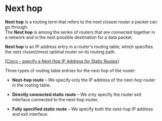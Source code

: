 # Next hop

**Next hop** is a routing term that refers to the next closest router a packet can go through.<br>
The **Next hop** is among the series of routers that are connected together in a network and is the next possible destination for a data packet.

**Next hop** is an IP address entry in a router's routing table, which specifies the next closest/most optimal router on its routing path.

[[Cisco - specify a Next Hop IP Address for Static Routes](https://www.cisco.com/c/en/us/support/docs/dial-access/floating-static-route/118263-technote-nexthop-00.html)]

Three types of routing table entries for the next hop of the router:

- **Next-hop route** – We specify only the IP address of the next-hop router in the routing table.

- **Directly connected static route** – We only specify the router exit interface connected to the next-hop router.

- **Fully specified static route** – We specify both the next-hop IP address and exit interface.

